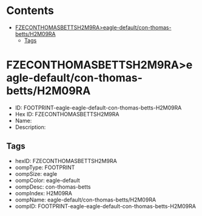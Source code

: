 



Contents
========

* [FZECONTHOMASBETTSH2M9RA>eagle-default/con-thomas-betts/H2M09RA](#fzeconthomasbettsh2m9raeagle-defaultcon-thomas-bettsh2m09ra)
	* [Tags](#tags)

# FZECONTHOMASBETTSH2M9RA>eagle-default/con-thomas-betts/H2M09RA

- ID: FOOTPRINT-eagle-eagle-default-con-thomas-betts-H2M09RA
- Hex ID: FZECONTHOMASBETTSH2M9RA
- Name: 
- Description: 

## Tags

- hexID: FZECONTHOMASBETTSH2M9RA
- oompType: FOOTPRINT
- oompSize: eagle
- oompColor: eagle-default
- oompDesc: con-thomas-betts
- oompIndex: H2M09RA
- oompName: eagle-default/con-thomas-betts/H2M09RA
- oompID: FOOTPRINT-eagle-eagle-default-con-thomas-betts-H2M09RA
